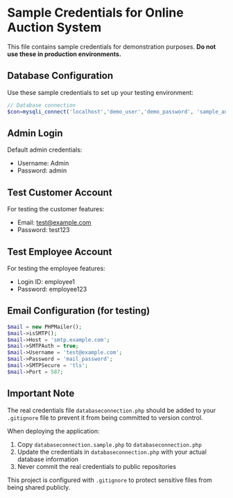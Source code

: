 # Sample Credentials for Online Auction System

This file contains sample credentials for demonstration purposes. **Do not use these in production environments.**

## Database Configuration

Use these sample credentials to set up your testing environment:

```php
// Database connection
$con=mysqli_connect('localhost','demo_user','demo_password', 'sample_auction_db');
```

## Admin Login

Default admin credentials:
- Username: Admin
- Password: admin

## Test Customer Account

For testing the customer features:
- Email: test@example.com
- Password: test123

## Test Employee Account

For testing the employee features:
- Login ID: employee1
- Password: employee123

## Email Configuration (for testing)

```php
$mail = new PHPMailer();
$mail->isSMTP();
$mail->Host = 'smtp.example.com';
$mail->SMTPAuth = true;
$mail->Username = 'test@example.com';
$mail->Password = 'mail_password';
$mail->SMTPSecure = 'tls';
$mail->Port = 587;
```

## Important Note

The real credentials file `databaseconnection.php` should be added to your `.gitignore` file to prevent it from being committed to version control.

When deploying the application:
1. Copy `databaseconnection.sample.php` to `databaseconnection.php`
2. Update the credentials in `databaseconnection.php` with your actual database information
3. Never commit the real credentials to public repositories

This project is configured with `.gitignore` to protect sensitive files from being shared publicly. 